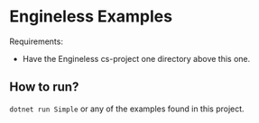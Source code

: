 # Engineless Examples

Requirements:
* Have the Engineless cs-project one directory above this one.

## How to run?
`dotnet run Simple` or any of the examples found in this project.

